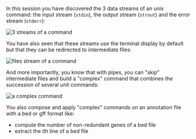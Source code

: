 <script>
import Quiz from "components/Quiz.svelte";
</script>

In this session you have discovered the 3 data streams of an unix command: the input stream (`stdin`), the output stream (`strout`) and the error stream (`stderr`):

<img src="/data/ifb-4/stream_in_out_err.png" style="max-width:100%" alt="3 streams of a command">

You have also seen that these streams use the terminal display by default but that they can be redirected to intermediate files:

<img src="/data/ifb-4/stream_in_outfile_errfile.png" style="max-width:100%" alt="files stream of a command">

And more importantly, you know that with pipes, you can "skip" intermediate files and build a "complex" command that combines the succession of several unit commands:

<img src="/data/ifb-4/stream_pipe.png" style="max-width:100%" alt="a complex command">

You also compose and apply "complex" commands on an annotation file with a bed or gff format like:
*  compute the number of non-redundant genes of a bed file
*  extract the ith line of a bed file

